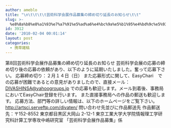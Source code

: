 ```yaml
---
author: ameblo
title: "\n\t\t\t\t芸術科学会展作品募集の締め切り延長のお知らせ\t\t"
slug: >-
  %e8%8a%b8%e8%a1%93%e7%a7%91%e5%ad%a6%e4%bc%9a%e5%b1%95%e4%bd%9c%e5%93%81%e5%8b%9f%e9%9b%86%e3%81%ae%e7%b7%a0%e3%82%81%e5%88%87%e3%82%8a%e5%bb%b6%e9%95%b7%e3%81%ae%e3%81%8a%e7%9f%a5%e3%82%89%e3%81%9b
id: 3912
date: '2010-02-04 00:01:14'
layout: post
categories:
  - 携帯雑稿
---
```


第8回芸術科学会展作品募集の締め切り延長のお知らせ 芸術科学会展の応募の締め切り後の応募の依頼があり、以下のように延期いたしました。奮って応募下さい。 応募締め切り：２月１４日（日） また応募形式に関して、EasyChari　での応募が困難であるとの意見がありましたので、直接メール：DIVASHINSA@yahoogroups.jp での応募も歓迎します。メール到着後、事務局においてEasyChair登録を行います。 また直接事務局への作品の郵送も歓迎します。 応募方法、部門等の詳しい情報は、以下のホームページをご覧下さい。 http://artsci.serveftp.com/divaten/ 問い合わせ先並びに作品郵送先 作品郵送先：〒152-8552 東京都目黒区大岡山 2-12-1 東京工業大学大学院情報理工学研究科計算工学専攻中嶋研究室 「芸術科学会展作品募集」係